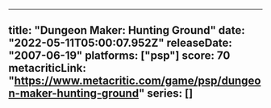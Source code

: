 
---
title: "Dungeon Maker: Hunting Ground"
date: "2022-05-11T05:00:07.952Z"
releaseDate: "2007-06-19"
platforms: ["psp"]
score: 70
metacriticLink: "https://www.metacritic.com/game/psp/dungeon-maker-hunting-ground"
series: []
---
